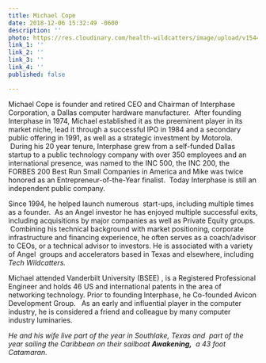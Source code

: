 ```yaml
---
title: Michael Cope
date: 2018-12-06 15:32:49 -0600
description: ''
photo: https://res.cloudinary.com/health-wildcatters/image/upload/v1544131992/image.png
link_1: ''
link_2: ''
link_3: ''
link_4: ''
published: false

---
```

Michael Cope is founder and retired CEO and Chairman of Interphase Corporation, a Dallas computer hardware manufacturer.  After founding Interphase in 1974, Michael established it as the preeminent player in its market niche, lead it through a successful IPO in 1984 and a secondary public offering in 1991, as well as a strategic investment by Motorola.  During his 20 year tenure,  Interphase grew from a self-funded Dallas startup to a public technology company with over 350 employees and an international presence,  was named to the INC 500, the INC 200, the  FORBES 200 Best Run Small Companies in America and Mike was twice honored as an Entrepreneur-of-the-Year finalist.  Today Interphase is still an independent public company.

Since 1994, he helped launch numerous  start-ups, including multiple times as a founder.  As an Angel investor he has enjoyed multiple successful exits, including acquisitions by major companies as well as Private Equity groups.  Combining his technical background with market positioning, corporate infrastructure and financing experience, he often serves as a coach/advisor to CEOs, or a technical advisor to investors. He is associated with a variety of Angel  groups and accelerators based in Texas and elsewhere, including _Tech Wildcatters._

 Michael attended Vanderbilt University (BSEE) , is a Registered Professional Engineer and holds 46 US and international patents in the area of networking technology. Prior to founding Interphase, he Co-founded Avicon Development Group.   As an early and influential player in the computer industry, he is considered a friend and colleague by many computer industry luminaries.

_He and his wife live part of the year in Southlake, Texas and  part of the year sailing the Caribbean  on their sailboat **Awakening,**  a 43 foot Catamaran._